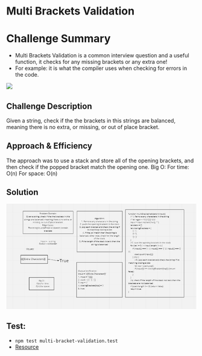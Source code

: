 # Multi Brackets Validation
# Challenge Summary
- Multi Brackets Validation is a common interview question and a useful function, it checks for any missing brackets or any extra one!
- For example: it is what the compiler uses when checking for errors in the code.

![](https://www.101computing.net/wp/wp-content/uploads/brackets.png)

## Challenge Description
Given a string, check if the the brackets in this strings are balanced, meaning there is no extra, or missing, or out of place bracket.

## Approach & Efficiency
The approach was to use a stack and store all of the opening brackets, and then check if the popped bracket match the opening one.
Big O:
For time: O(n)
For space: O(n)

## Solution

![](../assets/brackets.jpg)



## Test:
* `npm test multi-bracket-validation.test `
* [Resource](https://paulrohan.medium.com/parenthesis-matching-problem-in-javascript-the-hacking-school-hyd-7d7708278911)